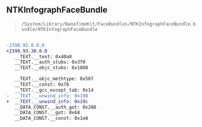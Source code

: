 ## NTKInfographFaceBundle

> `/System/Library/NanoTimeKit/FaceBundles/NTKInfographFaceBundle.bundle/NTKInfographFaceBundle`

```diff

-2398.92.0.0.0
+2398.93.30.0.0
   __TEXT.__text: 0x40a0
   __TEXT.__auth_stubs: 0x3f0
   __TEXT.__objc_stubs: 0x1080

   __TEXT.__objc_methtype: 0x507
   __TEXT.__const: 0x78
   __TEXT.__gcc_except_tab: 0x14
-  __TEXT.__unwind_info: 0x198
+  __TEXT.__unwind_info: 0x19c
   __DATA_CONST.__auth_got: 0x208
   __DATA_CONST.__got: 0x68
   __DATA_CONST.__const: 0x1e8

```

